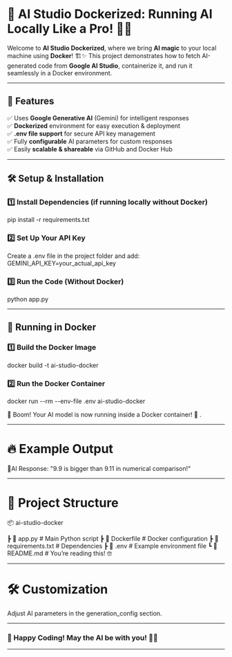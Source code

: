 # 🚀 AI Studio Dockerized: Running AI Locally Like a Pro! 🧠💡

Welcome to **AI Studio Dockerized**, where we bring **AI magic** to your local machine using **Docker**! 🏗️✨ This project demonstrates how to fetch AI-generated code from **Google AI Studio**, containerize it, and run it seamlessly in a Docker environment.

---

## 🌟 Features  
✅ Uses **Google Generative AI** (Gemini) for intelligent responses  
✅ **Dockerized** environment for easy execution & deployment  
✅ **.env file support** for secure API key management  
✅ Fully **configurable** AI parameters for custom responses  
✅ Easily **scalable & shareable** via GitHub and Docker Hub  

---

## 🛠️ Setup & Installation

### 1️⃣ Install Dependencies (if running locally without Docker)
pip install -r requirements.txt
### 2️⃣ Set Up Your API Key
Create a .env file in the project folder and add:
GEMINI_API_KEY=your_actual_api_key
### 3️⃣ Run the Code (Without Docker)
python app.py

---

## 🐳 Running in Docker

### 1️⃣ Build the Docker Image
docker build -t ai-studio-docker
### 2️⃣ Run the Docker Container
docker run --rm --env-file .env ai-studio-docker

🎉 Boom! Your AI model is now running inside a Docker container! 🚀 .

---

# 🔥 Example Output

🤖AI Response: "9.9 is bigger than 9.11 in numerical comparison!"

---

# 📂 Project Structure

 📦 ai-studio-docker

 ┣ 📜 app.py           # Main Python script
 ┣ 📜 Dockerfile       # Docker configuration
 ┣ 📜 requirements.txt # Dependencies
 ┣ 📜 .env             # Example environment file
 ┗ 📜 README.md        # You’re reading this! 🤓

---

# 🛠️ Customization

Adjust AI parameters in the generation_config section.

---

### 🚀 Happy Coding! May the AI be with you! 🤖✨


---









